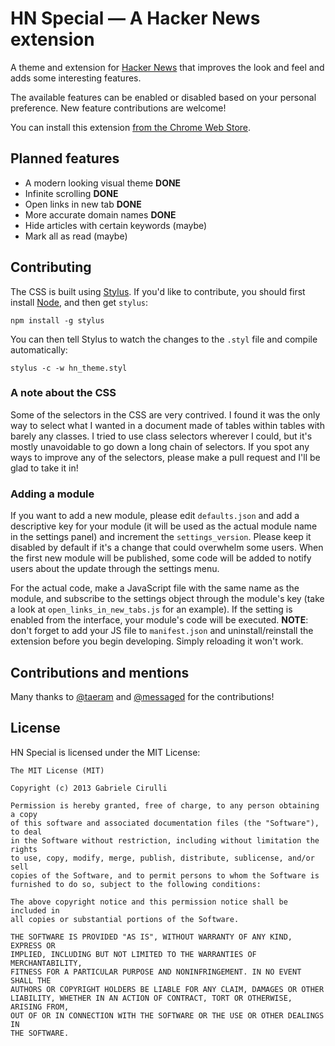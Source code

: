 # HN Special — A Hacker News extension 
A theme and extension for [Hacker News](http://news.ycombinator.com) that improves the look and feel and adds some interesting features.

The available features can be enabled or disabled based on your personal preference. New feature contributions are welcome!

You can install this extension [from the Chrome Web Store](https://chrome.google.com/webstore/detail/hn-special-an-addition-to/cchaceegbflphbdpfocjalgjhjoahiia).

## Planned features
 - A modern looking visual theme **DONE**
 - Infinite scrolling **DONE**
 - Open links in new tab **DONE**
 - More accurate domain names **DONE**
 - Hide articles with certain keywords (maybe)
 - Mark all as read (maybe)

## Contributing
The CSS is built using [Stylus](http://learnboost.github.io/stylus/). If you'd like to contribute, you should first install [Node](http://nodejs.org/), and then get `stylus`:
```
npm install -g stylus
```

You can then tell Stylus to watch the changes to the `.styl` file and compile automatically:
```
stylus -c -w hn_theme.styl
```

### A note about the CSS
Some of the selectors in the CSS are very contrived. I found it was the only way to select what I wanted in a document made of tables within tables with barely any classes. I tried to use class selectors wherever I could, but it's mostly unavoidable to go down a long chain of selectors. If you spot any ways to improve any of the selectors, please make a pull request and I'll be glad to take it in!

### Adding a module
If you want to add a new module, please edit `defaults.json` and add a descriptive key for your module (it will be used as the actual module name in the settings panel) and increment the `settings_version`. Please keep it disabled by default if it's a change that could overwhelm some users. When the first new module will be published, some code will be added to notify users about the update through the settings menu.

For the actual code, make a JavaScript file with the same name as the module, and subscribe to the settings object through the module's key (take a look at `open_links_in_new_tabs.js` for an example). If the setting is enabled from the interface, your module's code will be executed. **NOTE**: don't forget to add your JS file to `manifest.json` and uninstall/reinstall the extension before you begin developing. Simply reloading it won't work.

## Contributions and mentions
Many thanks to [@taeram](https://twitter.com/taeram/) and [@messaged](https://twitter.com/messaged) for the contributions!

## License
HN Special is licensed under the MIT License:
```
The MIT License (MIT)

Copyright (c) 2013 Gabriele Cirulli

Permission is hereby granted, free of charge, to any person obtaining a copy
of this software and associated documentation files (the "Software"), to deal
in the Software without restriction, including without limitation the rights
to use, copy, modify, merge, publish, distribute, sublicense, and/or sell
copies of the Software, and to permit persons to whom the Software is
furnished to do so, subject to the following conditions:

The above copyright notice and this permission notice shall be included in
all copies or substantial portions of the Software.

THE SOFTWARE IS PROVIDED "AS IS", WITHOUT WARRANTY OF ANY KIND, EXPRESS OR
IMPLIED, INCLUDING BUT NOT LIMITED TO THE WARRANTIES OF MERCHANTABILITY,
FITNESS FOR A PARTICULAR PURPOSE AND NONINFRINGEMENT. IN NO EVENT SHALL THE
AUTHORS OR COPYRIGHT HOLDERS BE LIABLE FOR ANY CLAIM, DAMAGES OR OTHER
LIABILITY, WHETHER IN AN ACTION OF CONTRACT, TORT OR OTHERWISE, ARISING FROM,
OUT OF OR IN CONNECTION WITH THE SOFTWARE OR THE USE OR OTHER DEALINGS IN
THE SOFTWARE.
```

